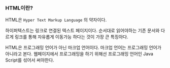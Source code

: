 ### HTML이란?

HTML은 `Hyper Text Markup Language` 의 약자이다.

하이퍼텍스트는 링크로 연결된 텍스트 페이지이다. 순서대로 읽어야하는 기존 문서와 다르게 링크를 통해 자유롭게 이동가능 하다는 것이 가장 큰 특징아다.

HTML은 프로그래밍 언어가 아닌 마크업 언어이다. 마크업 언어는 프로그래밍 언어가 아니라고 본다. 웹페이지에서 프로그래밍을 하기 위해선 프로그래밍 언어인 Java Script를 섞어서 써야한다.